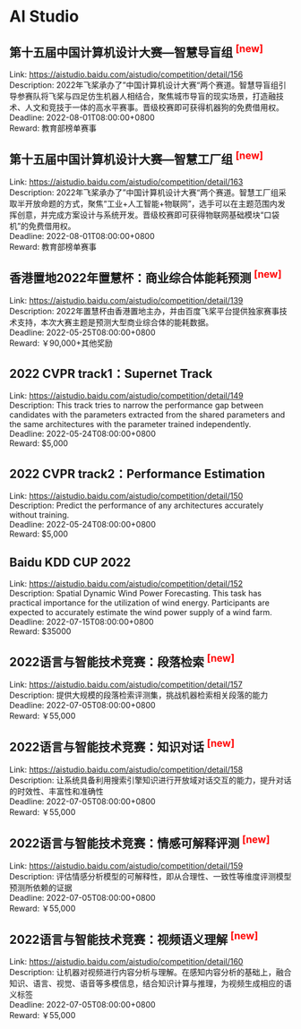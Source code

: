 # AI Studio



## 第十五届中国计算机设计大赛—智慧导盲组 <sup style="color:red">[new]<sup>  

Link: https://aistudio.baidu.com/aistudio/competition/detail/156  
Description: 2022年飞桨承办了”中国计算机设计大赛“两个赛道。智慧导盲组引导参赛队将飞桨与四足仿生机器人相结合，聚焦城市导盲的现实场景，打造融技术、人文和竞技于一体的高水平赛事。晋级校赛即可获得机器狗的免费借用权。  
Deadline: 2022-08-01T08:00:00+0800  
Reward: 教育部榜单赛事  


## 第十五届中国计算机设计大赛—智慧工厂组 <sup style="color:red">[new]<sup>  

Link: https://aistudio.baidu.com/aistudio/competition/detail/163  
Description: 2022年飞桨承办了”中国计算机设计大赛“两个赛道。智慧工厂组采取半开放命题的方式，聚焦“工业+人工智能+物联网”，选手可以在主题范围内发挥创意，并完成方案设计与系统开发。晋级校赛即可获得物联网基础模块“口袋机”的免费借用权。  
Deadline: 2022-08-01T08:00:00+0800  
Reward: 教育部榜单赛事  


## 香港置地2022年置慧杯：商业综合体能耗预测 <sup style="color:red">[new]<sup>  

Link: https://aistudio.baidu.com/aistudio/competition/detail/139  
Description: 2022年置慧杯由香港置地主办，并由百度飞桨平台提供独家赛事技术支持，本次大赛主题是预测大型商业综合体的能耗数据。  
Deadline: 2022-05-25T08:00:00+0800  
Reward: ￥90,000+其他奖励  


## 2022 CVPR track1：Supernet Track

Link: https://aistudio.baidu.com/aistudio/competition/detail/149  
Description: This track tries to narrow the performance gap between candidates with the parameters extracted from the shared parameters and the same architectures with the parameter trained independently.  
Deadline: 2022-05-24T08:00:00+0800  
Reward: $5,000  


## 2022 CVPR track2：Performance Estimation

Link: https://aistudio.baidu.com/aistudio/competition/detail/150  
Description: Predict the performance of any architectures accurately without training.  
Deadline: 2022-05-24T08:00:00+0800  
Reward: $5,000  


## Baidu KDD CUP 2022

Link: https://aistudio.baidu.com/aistudio/competition/detail/152  
Description: Spatial Dynamic Wind Power Forecasting. This task has practical importance for the utilization of wind energy. Participants are expected to accurately estimate the wind power supply of a wind farm.  
Deadline: 2022-07-15T08:00:00+0800  
Reward: $35000  


## 2022语言与智能技术竞赛：段落检索 <sup style="color:red">[new]<sup>  

Link: https://aistudio.baidu.com/aistudio/competition/detail/157  
Description: 提供大规模的段落检索评测集，挑战机器检索相关段落的能力  
Deadline: 2022-07-05T08:00:00+0800  
Reward: ￥55,000  


## 2022语言与智能技术竞赛：知识对话 <sup style="color:red">[new]<sup>  

Link: https://aistudio.baidu.com/aistudio/competition/detail/158  
Description: 让系统具备利用搜索引擎知识进行开放域对话交互的能力，提升对话的时效性、丰富性和准确性  
Deadline: 2022-07-05T08:00:00+0800  
Reward: ￥55,000  


## 2022语言与智能技术竞赛：情感可解释评测 <sup style="color:red">[new]<sup>  

Link: https://aistudio.baidu.com/aistudio/competition/detail/159  
Description: 评估情感分析模型的可解释性，即从合理性、一致性等维度评测模型预测所依赖的证据  
Deadline: 2022-07-05T08:00:00+0800  
Reward: ￥55,000  


## 2022语言与智能技术竞赛：视频语义理解 <sup style="color:red">[new]<sup>  

Link: https://aistudio.baidu.com/aistudio/competition/detail/160  
Description: 让机器对视频进行内容分析与理解。在感知内容分析的基础上，融合知识、语言、视觉、语音等多模信息，结合知识计算与推理，为视频生成相应的语义标签  
Deadline: 2022-07-05T08:00:00+0800  
Reward: ￥55,000  

